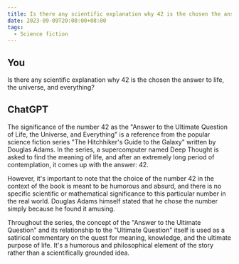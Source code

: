 ```yaml
---
title: Is there any scientific explanation why 42 is the chosen the answer to life, the universe, and everything?
date: 2023-09-09T20:08:00+08:00
tags:
  - Science fiction
---
```

## You
Is there any scientific explanation why 42 is the chosen the answer to life, the universe, and everything?

## ChatGPT
The significance of the number 42 as the "Answer to the Ultimate Question of Life, the Universe, and Everything" is a reference from the popular science fiction series "The Hitchhiker's Guide to the Galaxy" written by Douglas Adams. In the series, a supercomputer named Deep Thought is asked to find the meaning of life, and after an extremely long period of contemplation, it comes up with the answer: 42.

However, it's important to note that the choice of the number 42 in the context of the book is meant to be humorous and absurd, and there is no specific scientific or mathematical significance to this particular number in the real world. Douglas Adams himself stated that he chose the number simply because he found it amusing.

Throughout the series, the concept of the "Answer to the Ultimate Question" and its relationship to the "Ultimate Question" itself is used as a satirical commentary on the quest for meaning, knowledge, and the ultimate purpose of life. It's a humorous and philosophical element of the story rather than a scientifically grounded idea.
